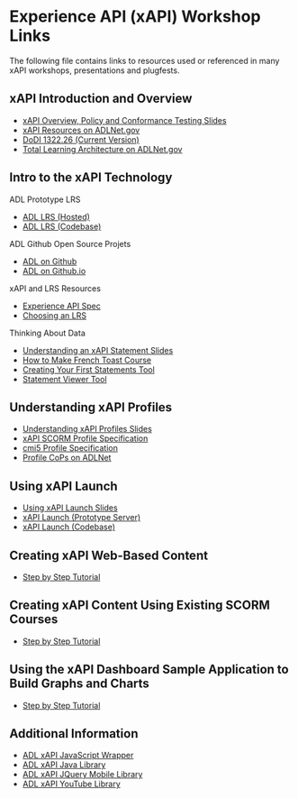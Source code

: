 # Experience API (xAPI) Workshop Links

The following file contains links to resources used or referenced in many xAPI workshops, presentations and plugfests.

## xAPI Introduction and Overview

* [xAPI Overview, Policy and Conformance Testing Slides](https://github.com/adlnet/xAPI-Workshop/raw/master/Presentations/xAPI%20Overview%20and%20Policy%20and%20Conformance%20Testing.pptx)
* [xAPI Resources on ADLNet.gov](http://xapi.adlnet.gov)
* [DoDI 1322.26 (Current Version)](http://www.dtic.mil/whs/directives/corres/pdf/132226p.pdf)
* [Total Learning Architecture on ADLNet.gov](http://www.adlnet.gov/tla/)

## Intro to the xAPI Technology

ADL Prototype LRS

* [ADL LRS (Hosted)](https://lrs.adlnet.gov/)
* [ADL LRS (Codebase)](https://github.com/adlnet/ADL_LRS)

ADL Github Open Source Projets

* [ADL on Github](https://github.com/adlnet)
* [ADL on Github.io](http://adlnet.github.io/)

xAPI and LRS Resources

* [Experience API Spec](https://github.com/adlnet/xAPI-Spec)
* [Choosing an LRS](https://www.adlnet.gov/using-xapi-need-help-choosing-an-lrs/)


Thinking About Data

* [Understanding an xAPI Statement Slides](https://github.com/adlnet/xAPI-Workshop/raw/master/Presentations/Understanding%20a%20statement.pptx)
* [How to Make French Toast Course](http://adlnet.github.io/xapi-jqm/demos/course/chapters/00-account.html#login)
* [Creating Your First Statements Tool](https://adlnet.github.io/xAPI-Workshop/Tools/StatementGenerator/)
* [Statement Viewer Tool](http://adlnet.github.io/xapi-statement-viewer/)

## Understanding xAPI Profiles

* [Understanding xAPI Profiles Slides](https://github.com/adlnet/xAPI-Workshop/raw/master/Presentations/Understanding%20xAPI%20Profiles%20.pptx)
* [xAPI SCORM Profile Specification](https://github.com/adlnet/xAPI-SCORM-Profile/blob/master/xapi-scorm-profile.md)
* [cmi5 Profile Specification](https://github.com/AICC/CMI-5_Spec_Current)
* [Profile CoPs on ADLNet](https://www.adlnet.gov/adl-collaboration/xapi-community-of-practice/)


## Using xAPI Launch

* [Using xAPI Launch Slides](https://github.com/adlnet/xAPI-Workshop/raw/master/Presentations/Using%20xAPI%20Launch(embed%20video).pptx)
* [xAPI Launch (Prototype Server)](http://launch.adlnet.gov/)
* [xAPI Launch (Codebase)](https://github.com/adlnet/xapi-launch)

## Creating xAPI Web-Based Content

* [Step by Step Tutorial](https://github.com/adlnet/Intro-to-Developing-Web-based-xAPI-Content)

## Creating xAPI Content Using Existing SCORM Courses

* [Step by Step Tutorial](https://github.com/adlnet/Starting-from-SCORM-A-Developers-Guide)

## Using the xAPI Dashboard Sample Application to Build Graphs and Charts

* [Step by Step Tutorial](https://github.com/adlnet/Intro-to-xAPI-Data-Visualization)

## Additional Information

* [ADL xAPI JavaScript Wrapper](https://github.com/adlnet/xAPIWrapper)
* [ADL xAPI Java Library](https://github.com/adlnet/jxapi)
* [ADL xAPI JQuery Mobile Library](https://github.com/adlnet/xapi-jqm)
* [ADL xAPI YouTube Library](https://github.com/adlnet/xapi-youtube)





